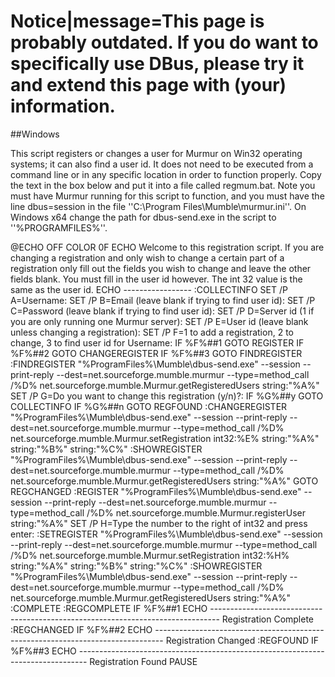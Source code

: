 # Notice|message=This page is probably outdated. If you do want to specifically use DBus, please try it and extend this page with (your) information.

##Windows

This script registers or changes a user for Murmur on Win32 operating systems; it can also find a user id. It does not need to be executed from a command line or in any specific location in order to function properly. Copy the text in the box below and put it into a file called regmum.bat. Note you must have Murmur running for this script to function, and you must have the line 
 dbus=session
in the file ''C:\Program Files\Mumble\murmur.ini''. On Windows x64 change the path for dbus-send.exe in the script to ''%PROGRAMFILES<X86>%''.

 @ECHO OFF
 COLOR 0F
 ECHO Welcome to this registration script. If you are changing a registration and only wish to change a certain part of a registration only fill out the fields you wish to change and  leave the other fields blank. You must fill in the user id however. The int 32 value is the same as the user id.
 ECHO -----------------
 :COLLECTINFO 
 SET /P A=Username: 
 SET /P B=Email (leave blank if trying to find user id): 
 SET /P C=Password (leave blank if trying to find user id): 
 SET /P D=Server id (1 if you are only running one Murmur server): 
 SET /P E=User id (leave blank unless changing a registration): 
 SET /P F=1 to add a registration, 2 to change, 3 to find user id for Username: 
 IF %F%##1 GOTO REGISTER
 IF %F%##2 GOTO CHANGEREGISTER
 IF %F%##3 GOTO FINDREGISTER
 :FINDREGISTER
 "%ProgramFiles%\Mumble\dbus-send.exe" --session --print-reply --dest=net.sourceforge.mumble.murmur --type=method_call /%D% net.sourceforge.mumble.Murmur.getRegisteredUsers string:"%A%"
 SET /P G=Do you want to change this registration (y/n)?: 
 IF %G%##y GOTO COLLECTINFO
 IF %G%##n GOTO REGFOUND
 :CHANGEREGISTER
 "%ProgramFiles%\Mumble\dbus-send.exe" --session --print-reply --dest=net.sourceforge.mumble.murmur --type=method_call /%D% net.sourceforge.mumble.Murmur.setRegistration int32:%E% string:"%A%" string:"%B%" string:"%C%"
 :SHOWREGISTER
 "%ProgramFiles%\Mumble\dbus-send.exe" --session --print-reply --dest=net.sourceforge.mumble.murmur --type=method_call /%D% net.sourceforge.mumble.Murmur.getRegisteredUsers string:"%A%"
 GOTO REGCHANGED 
 :REGISTER
 "%ProgramFiles%\Mumble\dbus-send.exe" --session --print-reply --dest=net.sourceforge.mumble.murmur --type=method_call /%D% net.sourceforge.mumble.Murmur.registerUser string:"%A%"
 SET /P H=Type the number to the right of int32 and press enter: 
 :SETREGISTER
 "%ProgramFiles%\Mumble\dbus-send.exe" --session --print-reply --dest=net.sourceforge.mumble.murmur --type=method_call /%D% net.sourceforge.mumble.Murmur.setRegistration int32:%H% string:"%A%" string:"%B%" string:"%C%"
 :SHOWREGISTER
 "%ProgramFiles%\Mumble\dbus-send.exe" --session --print-reply --dest=net.sourceforge.mumble.murmur --type=method_call /%D% net.sourceforge.mumble.Murmur.getRegisteredUsers string:"%A%"
 :COMPLETE
 :REGCOMPLETE
 IF %F%##1 ECHO --------------------------------------------------------------------------------  Registration Complete 
 :REGCHANGED
 IF %F%##2 ECHO --------------------------------------------------------------------------------  Registration Changed
 :REGFOUND
 IF %F%##3 ECHO --------------------------------------------------------------------------------  Registration Found
 PAUSE



